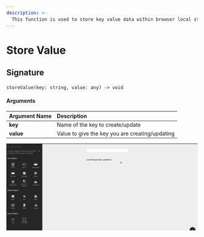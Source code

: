 ```yaml
---
description: >-
  This function is used to store key value data within browser local storage. `appsmith.store.key` can be used to fetch the stored data.
---
```


# Store Value 

## Signature

```text
storeValue(key: string, value: any) -> void
```

#### Arguments

| Argument Name | Description |
| :--- | :--- |
| **key** |  Name of the key to create/update |
| **value** | Value to give the key you are creating/updating  |

![Click to expand](../.gitbook/assets/storeValue.gif)

